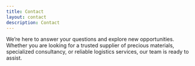 ```yaml
---
title: Contact
layout: contact
description: Contact
---
```


We’re here to answer your questions and explore new opportunities. Whether you
are looking for a trusted supplier of precious materials, specialized
consultancy, or reliable logistics services, our team is ready to assist.  

<!-- | Day       | Opening Hours   | -->
<!-- | --------- | --------------- | -->
<!-- | Tuesday   | 8:30am - 5:00pm | -->
<!-- | Wednesday | 8:30am - 5:00pm | -->
<!-- | Thursday  | 8:30am - 5:00pm | -->
<!-- | Friday    | 8:30am - 5:00pm | -->
<!-- | Saturday  | 10:am - 4:00pm  | -->
<!-- | Saturday  | Closed          | -->
